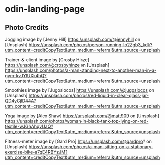# odin-landing-page

## Photo Credits

Jogging image by [Jenny Hill] https://unsplash.com/@jennyhill on [Unsplash] https://unsplash.com/photos/person-running-Io2Zgb3_kdk?utm_content=creditCopyText&utm_medium=referral&utm_source=unsplash

Trainer-&-client image by [Crosby Hinze] https://unsplash.com/@crosbyhinze on [Unsplash] https://unsplash.com/photos/a-man-standing-next-to-another-man-in-a-gym-kvJYlUXk4hQ?utm_content=creditCopyText&utm_medium=referral&utm_source=unsplash
           
Smoothies image by [Jugoslocos] https://unsplash.com/@jugoslocos on [Unsplash] https://unsplash.com/photos/red-liquid-in-clear-glass-jar-QD4yCjlD44A?utm_content=creditCopyText&utm_medium=referral&utm_source=unsplash
      
Yoga image by [Alex Shaw] https://unsplash.com/@matt909 on [Unsplash] https://unsplash.com/photos/woman-in-black-tank-top-lying-on-red-textile-wJGhAhqvUaQ?utm_content=creditCopyText&utm_medium=referral&utm_source=unsplash

Fitness-meter image by [Gard Pro] https://unsplash.com/@gardpro? on [Unsplash] https://unsplash.com/photos/a-man-sitting-on-a-stationary-exercise-bike-a7qE4RBYzJM?utm_content=creditCopyText&utm_medium=referral&utm_source=unsplash
      